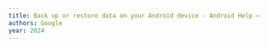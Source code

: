 ```yaml
---
title: Back up or restore data on your Android device - Android Help — support.google.com
authors: Google
year: 2024
---
```


